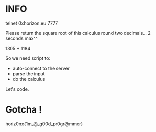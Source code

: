 # INFO

telnet 0xhorizon.eu 7777

Please return the square root of this calculus round two decimals... 2 seconds max^^

1305 + 1184


So we need script to:
- auto-connect to the server
- parse the input
- do the calculus

Let's code.

# Gotcha !

horiz0nx{1m_@_g00d_pr0gr@mmer}